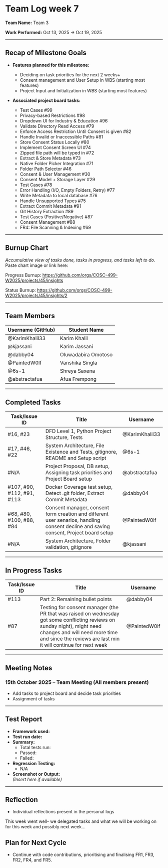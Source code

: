 # Team Log week 7

**Team Name:** Team 3

**Work Performed:** Oct 13, 2025 → Oct 19, 2025

---

## Recap of Milestone Goals

- **Features planned for this milestone:**
    * Deciding on task priorities for the next 2 weeks+
    * Consent management and User Setup in WBS (starting most features)
    * Project Input and Initialization in WBS (starting most features)
    
  
- **Associated project board tasks:**
    * Test Cases #99
    * Privacy-based Restrictions #98
    * Dropdown UI for Industry & Education #96
    * Validate Directory Read Access #79
    * Enforce Access Restriction Until Consent is given #82
    * Handle Invalid or Inaccessible Paths #81
    * Store Consent Status Locally #80
    * Implement Consent Screen UI #74
    * Zipped file path will be typed in #72
    * Extract & Store Metadata #73
    * Native Folder Picker Integration #71
    * Folder Path Selector #46
    * Consent & User Management #30
    * Consent Model + Storage Layer #29
    * Test Cases #78
    * Error Handling (I/O, Empty Folders, Retry) #77
    * Write Metadata to local database #76
    * Handle Unsupported Types #75
    * Extract Commit Metadata #91
    * Git History Extraction #89
    * Test Cases (Positive/Negative) #87
    * Consent Management #88
    * FR4: File Scanning & Indexing #69

---

## Burnup Chart

_Accumulative view of tasks done, tasks in progress, and tasks left to do._  
Paste chart image or link here:

Progress Burnup: https://github.com/orgs/COSC-499-W2025/projects/45/insights

Status Burnup: https://github.com/orgs/COSC-499-W2025/projects/45/insights/2

---

## Team Members

| Username (GitHub) | Student Name   |
|-------------------|----------------|
| @KarimKhalil33    | Karim Khalil   |
| @kjassani         | Karim Jassani  |
| @dabby04          | Oluwadabira Omotoso|
| @PaintedW0lf      | Vanshika Singla|
| @6s-1             | Shreya Saxena  |
| @abstractafua     | Afua Frempong  |

---

## Completed Tasks

| Task/Issue ID | Title                  | Username        |
|---------------|------------------------|-----------------|
| #16, #23          | DFD Level 1, Python Project Structure, Tests  | @KarimKhalil33  |
| #17, #46, #22          |   System Architecture, File Existence and Tests, gitignore, README and Setup script | @6s-1     |
| #N/A          | Project Proposal, DB setup, Assigning task priorities and Project Board setup   | @abstractafua     |
| #107, #90, #112, #91, #113        | Docker Coverage test setup, Detect .git folder, Extract Commit Metadata     | @dabby04     |
| #68, #80, #100, #88, #84     | Consent manager, consent form creation and different user senarios, handling consent decline and saving consent, Project board setup    | @PaintedW0lf     |
| #N/A          | System Architecture, Folder validation, gitignore    | @kjassani    |

---

## In Progress Tasks

| Task/Issue ID | Title            | Username |
|---------------|------------------|----------|
| #113          | Part 2: Remaining bullet points    | @dabby04      |
| #87        | Testing for consent manager (the PR that was raised on wednesday got some conflicting reviews on sunday night), might need changes and will need more time and since the reviews are last min it will continue for next week   | @PaintedW0lf     |

---

## Meeting Notes

### 15th October 2025 – Team Meeting (All members present)
- Add tasks to project board and decide task priorities
- Assignment of tasks 

---

## Test Report

- **Framework used:**  
- **Test run date:**  
- **Summary:**  
  - Total tests run:  
  - Passed:   
  - Failed:   
- **Regression Testing:**  
  - N/A  
- **Screenshot or Output:**  
  *(Insert here if available)*

---

## Reflection
* Individual reflections present in the personal logs 

This week went well- we delegated tasks and what we will be working on for this week and possibly next week...

## Plan for Next Cycle
* Continue with code contributions, prioritising and finalising FR1, FR3, FR2, FR4, and FR5.
